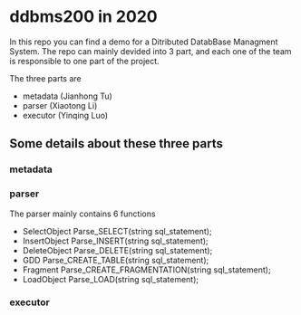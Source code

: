 # ddbms200 in 2020

In this repo you can find a demo for a Ditributed DatabBase Managment System. The repo can mainly devided into 3 part, and each one of the team is responsible to one part of the project.

The three parts are
- metadata (Jianhong Tu)
- parser (Xiaotong Li)
- executor (Yinqing Luo)

## Some details about these three parts

### metadata

### parser

The parser mainly contains 6 functions
- SelectObject Parse_SELECT(string sql_statement);
- InsertObject Parse_INSERT(string sql_statement);
- DeleteObject Parse_DELETE(string sql_statement);
- GDD Parse_CREATE_TABLE(string sql_statement);
- Fragment Parse_CREATE_FRAGMENTATION(string sql_statement);
- LoadObject Parse_LOAD(string sql_statement);

### executor
